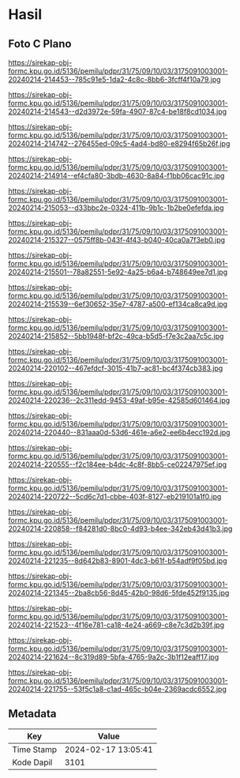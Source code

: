 # Hasil

## Foto C Plano

https://sirekap-obj-formc.kpu.go.id/5136/pemilu/pdpr/31/75/09/10/03/3175091003001-20240214-214453--785c91e5-1da2-4c8c-8bb6-3fcff4f10a79.jpg

https://sirekap-obj-formc.kpu.go.id/5136/pemilu/pdpr/31/75/09/10/03/3175091003001-20240214-214543--d2d3972e-59fa-4907-87c4-be18f8cd1034.jpg

https://sirekap-obj-formc.kpu.go.id/5136/pemilu/pdpr/31/75/09/10/03/3175091003001-20240214-214742--276455ed-09c5-4ad4-bd80-e8294f65b26f.jpg

https://sirekap-obj-formc.kpu.go.id/5136/pemilu/pdpr/31/75/09/10/03/3175091003001-20240214-214914--ef4cfa80-3bdb-4630-8a84-f1bb06cac91c.jpg

https://sirekap-obj-formc.kpu.go.id/5136/pemilu/pdpr/31/75/09/10/03/3175091003001-20240214-215053--d33bbc2e-0324-411b-9b1c-1b2be0efefda.jpg

https://sirekap-obj-formc.kpu.go.id/5136/pemilu/pdpr/31/75/09/10/03/3175091003001-20240214-215327--0575ff8b-043f-4f43-b040-40ca0a7f3eb0.jpg

https://sirekap-obj-formc.kpu.go.id/5136/pemilu/pdpr/31/75/09/10/03/3175091003001-20240214-215501--78a82551-5e92-4a25-b6a4-b748649ee7d1.jpg

https://sirekap-obj-formc.kpu.go.id/5136/pemilu/pdpr/31/75/09/10/03/3175091003001-20240214-215539--6ef30652-35e7-4787-a500-ef134ca8ca9d.jpg

https://sirekap-obj-formc.kpu.go.id/5136/pemilu/pdpr/31/75/09/10/03/3175091003001-20240214-215852--5bb1948f-bf2c-49ca-b5d5-f7e3c2aa7c5c.jpg

https://sirekap-obj-formc.kpu.go.id/5136/pemilu/pdpr/31/75/09/10/03/3175091003001-20240214-220102--467efdcf-3015-41b7-ac81-bc4f374cb383.jpg

https://sirekap-obj-formc.kpu.go.id/5136/pemilu/pdpr/31/75/09/10/03/3175091003001-20240214-220236--2c311edd-9453-49af-b95e-42585d601464.jpg

https://sirekap-obj-formc.kpu.go.id/5136/pemilu/pdpr/31/75/09/10/03/3175091003001-20240214-220440--831aaa0d-53d6-461e-a6e2-ee6b4ecc192d.jpg

https://sirekap-obj-formc.kpu.go.id/5136/pemilu/pdpr/31/75/09/10/03/3175091003001-20240214-220555--f2c184ee-b4dc-4c8f-8bb5-ce02247975ef.jpg

https://sirekap-obj-formc.kpu.go.id/5136/pemilu/pdpr/31/75/09/10/03/3175091003001-20240214-220722--5cd6c7d1-cbbe-403f-8127-eb219101a1f0.jpg

https://sirekap-obj-formc.kpu.go.id/5136/pemilu/pdpr/31/75/09/10/03/3175091003001-20240214-220858--f84281d0-8bc0-4d93-b4ee-342eb43d41b3.jpg

https://sirekap-obj-formc.kpu.go.id/5136/pemilu/pdpr/31/75/09/10/03/3175091003001-20240214-221235--8d642b83-8901-4dc3-b61f-b54adf9f05bd.jpg

https://sirekap-obj-formc.kpu.go.id/5136/pemilu/pdpr/31/75/09/10/03/3175091003001-20240214-221345--2ba8cb56-8d45-42b0-98d6-5fde452f9135.jpg

https://sirekap-obj-formc.kpu.go.id/5136/pemilu/pdpr/31/75/09/10/03/3175091003001-20240214-221523--4f16e781-ca18-4e24-a669-c8e7c3d2b39f.jpg

https://sirekap-obj-formc.kpu.go.id/5136/pemilu/pdpr/31/75/09/10/03/3175091003001-20240214-221624--8c319d89-5bfa-4765-9a2c-3b1f12eaff17.jpg

https://sirekap-obj-formc.kpu.go.id/5136/pemilu/pdpr/31/75/09/10/03/3175091003001-20240214-221755--53f5c1a8-c1ad-465c-b04e-2369acdc6552.jpg


## Metadata

| Key        | Value               |
| ---------- | ------------------- |
| Time Stamp | 2024-02-17 13:05:41 |
| Kode Dapil | 3101                |



